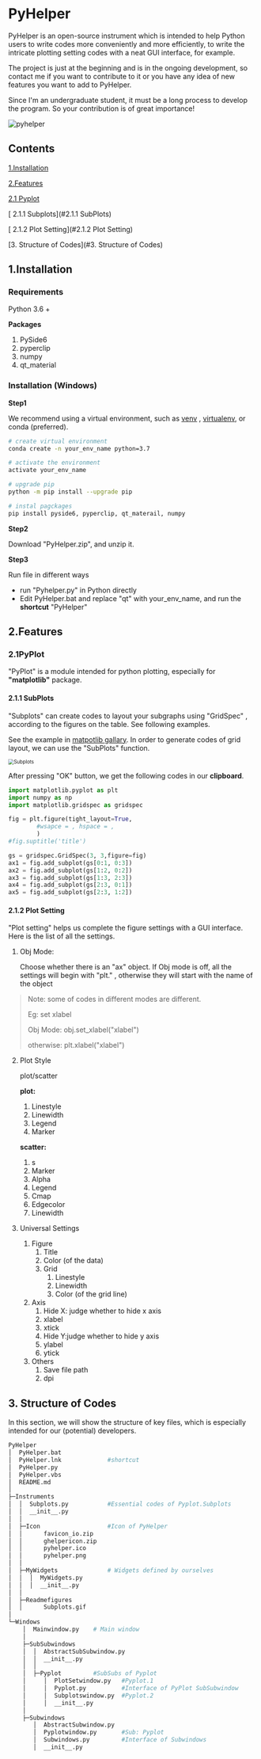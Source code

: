 # PyHelper

PyHelper is an open-source instrument which is intended to help Python users to write codes more conveniently and more efficiently, to write the intricate plotting setting codes with a neat GUI interface, for example.

The project is just at the beginning and is in the ongoing development, so contact me if you want to contribute to it or you have any idea of new features you want to add to PyHelper.

Since I'm an undergraduate student, it must be a long process to develop the program. So your contribution is of great importance!

![pyhelper](https://github.com/EnjoyXu/PyHelper/blob/main/Instruments/Icon/pyhelper.png)





## Contents

[1.Installation](#1.Installation)

[2.Features](#2,Features)

[	2.1 Pyplot](#2.1PyPlot)

[		2.1.1 Subplots](#2.1.1 SubPlots)

[		2.1.2 Plot Setting](#2.1.2 Plot Setting)

[3. Structure of Codes](#3. Structure of Codes)



## 1.Installation

### Requirements

Python 3.6 +



**Packages**

1. PySide6
2. pyperclip
3. numpy
4. qt_material



### Installation (Windows)

**Step1**

We recommend using a virtual environment, such as [venv](https://docs.python.org/3/library/venv.html) , [virtualenv](https://virtualenv.pypa.io/en/latest), or conda (preferred).

```bash
# create virtual environment
conda create -n your_env_name python=3.7

# activate the environment
activate your_env_name

# upgrade pip
python -m pip install --upgrade pip

# instal pagckages
pip install pyside6, pyperclip, qt_materail, numpy

```



**Step2**

Download "PyHelper.zip", and unzip it.



**Step3** 

Run file in different ways

- run "Pyhelper.py" in Python directly
- Edit PyHelper.bat and replace "qt" with your_env_name, and run the **shortcut** "PyHelper"





## 2.Features

### 2.1PyPlot

"PyPlot" is  a module intended for python plotting, especially for **"matplotlib"** package.

#### 2.1.1 SubPlots

"Subplots" can create codes to layout your subgraphs using "GridSpec" , according to the figures on the table. See following examples.



See the example in [matpotlib gallary](https://matplotlib.org/stable/gallery/subplots_axes_and_figures/gridspec_multicolumn.html#sphx-glr-gallery-subplots-axes-and-figures-gridspec-multicolumn-py). In order to generate codes of grid layout,  we can use the "SubPlots" function.



<img src="https://github.com/EnjoyXu/PyHelper/blob/main/Instruments/Readmefigures/Subplots.gif" alt="Subplots" style="zoom:70%;" />

After pressing "OK" button, we get the following codes in our **clipboard**.



```python
import matplotlib.pyplot as plt
import numpy as np
import matplotlib.gridspec as gridspec

fig = plt.figure(tight_layout=True,
        #wsapce = , hspace = ,
        )
#fig.suptitle('title')

gs = gridspec.GridSpec(3, 3,figure=fig)
ax1 = fig.add_subplot(gs[0:1, 0:3])
ax2 = fig.add_subplot(gs[1:2, 0:2])
ax3 = fig.add_subplot(gs[1:3, 2:3])
ax4 = fig.add_subplot(gs[2:3, 0:1])
ax5 = fig.add_subplot(gs[2:3, 1:2])

```



#### 2.1.2 Plot Setting

"Plot setting" helps us complete the figure settings with a GUI interface. Here is the list of all the settings.



1. Obj Mode: 

   Choose whether there is an "ax" object. If Obj mode is off, all the settings will begin with "plt." , otherwise they will start with the name of the object

>Note: some of codes in different modes are different. 
>
>Eg: set xlabel
>
>Obj Mode: obj.set_xlabel("xlabel")
>
>otherwise: plt.xlabel("xlabel")



2. Plot Style

   plot/scatter

   **plot:**

   1. Linestyle
   2. Linewidth
   3. Legend
   4. Marker

   **scatter:**

   1. s
   2. Marker
   3. Alpha
   4. Legend
   5. Cmap
   6. Edgecolor
   7. Linewidth

   

3. Universal Settings
   1. Figure
      1. Title
      2. Color (of the data)
      3. Grid
         1. Linestyle
         2. Linewidth
         3. Color (of the grid line)
   2. Axis
      1. Hide X: judge whether to hide x axis
      2. xlabel
      3. xtick
      4. Hide Y:judge whether to hide y axis
      5. ylabel
      6. ytick
   3. Others 
      1. Save file path
      2. dpi



## 3. Structure of Codes

In this section, we will show the structure of key files, which is especially intended for our (potential) developers.

```bash
PyHelper
│  PyHelper.bat		
│  PyHelper.lnk				#shortcut
│  PyHelper.py				
│  PyHelper.vbs
│  README.md
│  
├─Instruments
│  │  Subplots.py			#Essential codes of Pyplot.Subplots
│  │  __init__.py
│  │  
│  ├─Icon					#Icon of PyHelper
│  │      favicon_io.zip
│  │      ghelpericon.zip
│  │      pyhelper.ico
│  │      pyhelper.png
│  │      
│  ├─MyWidgets				# Widgets defined by ourselves
│  │  │  MyWidgets.py
│  │  │  __init__.py
│  │          
│  ├─Readmefigures
│  │      Subplots.gif
│          
└─Windows				
    │  Mainwindow.py	# Main window
    │  
    ├─SubSubwindows		
    │  │  AbstractSubSubwindow.py
    │  │  __init__.py
    │  │  
    │  ├─Pyplot			#SubSubs of Pyplot
    │     │  PlotSetwindow.py	#Pyplot.1
    │     │  Pyplot.py			#Interface of PyPlot SubSubwindow
    │     │  Subplotswindow.py	#Pyplot.2
    │     │  __init__.py
    │          
    ├─Subwindows
       │  AbstractSubwindow.py
       │  Pyplotwindow.py		#Sub: Pyplot
       │  Subwindows.py			#Interface of Subwindows
       │  __init__.py

```

